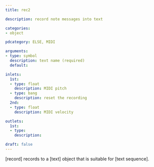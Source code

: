 ```yaml
---
title: rec2

description: record note messages into text

categories:
- object

pdcategory: ELSE, MIDI

arguments:
- type: symbol
  description: text name (required)
  default:

inlets:
  1st:
  - type: float
    description: MIDI pitch
  - type: bang
    description: reset the recording
  2nd:
  - type: float
    description: MIDI velocity

outlets:
  1st:
  - type:
    description:

draft: false
---
```


[record] records to a [text] object that is suitable for [text sequence].
